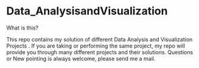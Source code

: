 # Data_AnalysisandVisualization

What is this?

This repo contains my solution of different Data Analysis and Visualization Projects . If you are taking or performing the same project, my repo will provide you through many different projects and their solutions. Questions or New pointing is always welcome, please send me a mail.
